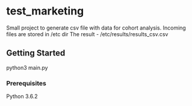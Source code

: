 # test_marketing

Small project to generate csv file with data for cohort analysis.
Incoming files are stored in /etc dir
The result  - /etc/results/results_csv.csv

## Getting Started

python3 main.py

### Prerequisites

Python 3.6.2
